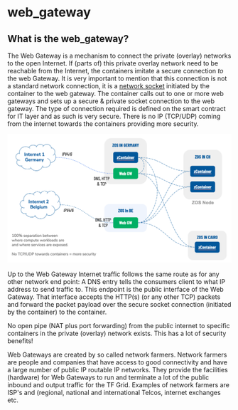 # web_gateway

## What is the web_gateway?

The Web Gateway is a mechanism to connect the private (overlay) networks to the open Internet.  If (parts of) this private overlay network need to be reachable from the Internet, the containers imitate a secure connection *to* the web Gateway. It is very important to mention that this connection is not a standard network connection, it is a [network socket](https://en.wikipedia.org/wiki/Network_socket) initiated by the container to the web gateway. The container calls out to one or more web gateways and sets up a secure & private socket connection to the web gateway. The type of connection required is defined on the smart contract for IT layer and as such is very secure. There is no IP (TCP/UDP) coming from the internet towards the containers providing more security. 

![](img/gateway_private_network.png)

Up to the Web Gateway Internet traffic follows the same route as for any other network end point: A DNS entry tells the consumers client to what IP address to send traffic to.  This endpoint is the public interface of the Web Gateway.  That interface accepts the 
HTTP(s) (or any other TCP) packets and forward the packet payload  over the secure socket connection (initiated by the container) to the container.  

No open pipe (NAT plus port forwarding) from the public internet to specific containers in the private (overlay) network exists.  This has a lot of security benefits!

Web Gateways are created by so called network farmers.  Network farmers are people and companies that have access to good connectivity and have a large number of public IP routable IP networks.  They provide the facilities (hardware) for Web Gateways to run and terminate a lot of the public inbound and output traffic for the TF Grid.  Examples of network farmers are ISP's and (regional, national and international Telcos, internet exchanges etc.
